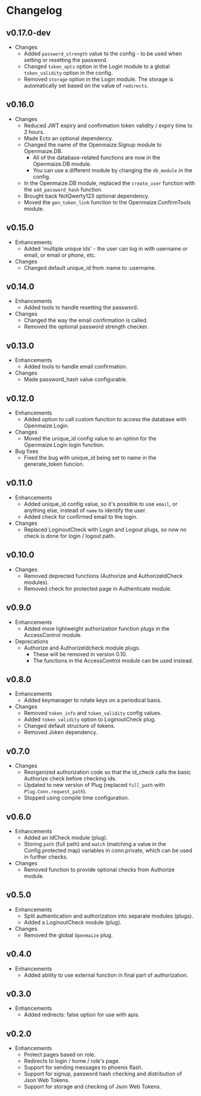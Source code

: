 # Changelog

## v0.17.0-dev

* Changes
    * Added `password_strength` value to the config - to be used when setting or resetting the password.
    * Changed `token_opts` option in the Login module to a global `token_validity` option in the config.
    * Removed `storage` option in the Login module. The storage is automatically set based on the value of `redirects`.

## v0.16.0

* Changes
    * Reduced JWT expiry and confirmation token validity / expiry time to 2 hours.
    * Made Ecto an optional dependency.
    * Changed the name of the Openmaize.Signup module to Openmaize.DB.
        * All of the database-related functions are now in the Openmaize.DB module.
        * You can use a different module by changing the `db_module` in the config.
    * In the Openmaize.DB module, replaced the `create_user` function with the `add_password_hash` function.
    * Brought back NotQwerty123 optional dependency.
    * Moved the `gen_token_link` function to the Openmaize.ConfirmTools module.

## v0.15.0

* Enhancements
    * Added 'multiple unique ids' - the user can log in with username or email, or email or phone, etc.
* Changes
    * Changed default unique_id from :name to :username.

## v0.14.0

* Enhancements
    * Added tools to handle resetting the password.
* Changes
    * Changed the way the email confirmation is called.
    * Removed the optional password strength checker.

## v0.13.0

* Enhancements
    * Added tools to handle email confirmation.
* Changes
    * Made password_hash value configurable.

## v0.12.0

* Enhancements
    * Added option to call custom function to access the database with Openmaize.Login.
* Changes
    * Moved the unique_id config value to an option for the Openmaize.Login login function.
* Bug fixes
    * Fixed the bug with unique_id being set to name in the generate_token funcion.

## v0.11.0

* Enhancements
    * Added unique_id config value, so it's possible to use `email`, or anything else, instead of `name` to identify the user.
    * Added check for confirmed email to the login.
* Changes
    * Replaced LoginoutCheck with Login and Logout plugs, so now no check is done for login / logout path.

## v0.10.0

* Changes
    * Removed deprected functions (Authorize and AuthorizeIdCheck modules).
    * Removed check for protected page in Authenticate module.

## v0.9.0

* Enhancements
    * Added more lightweight authorization function plugs in the AccessControl module.
* Deprecations
    * Authorize and AuthorizeIdcheck module plugs.
        * These will be removed in version 0.10.
        * The functions in the AccessControl module can be used instead.

## v0.8.0

* Enhancements
    * Added keymanager to rotate keys on a periodical basis.
* Changes
    * Removed `token_info` and `token_validity` config values.
    * Added `token_validity` option to LoginoutCheck plug.
    * Changed default structure of tokens.
    * Removed Joken dependency.

## v0.7.0

* Changes
    * Reorganized authorization code so that the id_check calls the basic Authorize check before checking ids.
    * Updated to new version of Plug (replaced `full_path` with `Plug.Conn.request_path`).
    * Stopped using compile time configuration.

## v0.6.0

* Enhancements
    * Added an IdCheck module (plug).
    * Storing `path` (full path) and `match` (matching a value in the Config.protected map)
    variables in conn.private, which can be used in further checks.
* Changes
    * Removed function to provide optional checks from Authorize module.

## v0.5.0

* Enhancements
    * Split authentication and authorization into separate modules (plugs).
    * Added a LoginoutCheck module (plug).
* Changes
    * Removed the global `Openmaize` plug.

## v0.4.0

* Enhancements
    * Added ability to use external function in final part of authorization.

## v0.3.0

* Enhancements
    * Added redirects: false option for use with apis.

## v0.2.0

* Enhancements
    * Protect pages based on role.
    * Redirects to login / home / role's page.
    * Support for sending messages to phoenix flash.
    * Support for signup, password hash checking and distribution of Json Web Tokens.
    * Support for storage and checking of Json Web Tokens.
